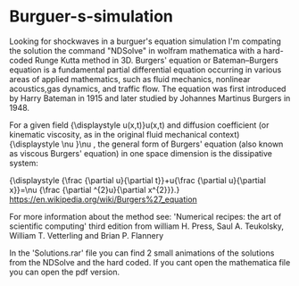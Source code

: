 # Burguer-s-simulation
Looking for shockwaves in a burguer's equation simulation
I'm compating the solution the command "NDSolve" in wolfram mathematica with a hard-coded Runge Kutta method in 3D.
Burgers' equation or Bateman–Burgers equation is a fundamental partial differential equation occurring in various areas of applied mathematics, such as fluid mechanics, nonlinear acoustics,gas dynamics, and traffic flow. The equation was first introduced by Harry Bateman in 1915 and later studied by Johannes Martinus Burgers in 1948.

For a given field {\displaystyle u(x,t)}u(x,t) and diffusion coefficient (or kinematic viscosity, as in the original fluid mechanical context) {\displaystyle \nu }\nu , the general form of Burgers' equation (also known as viscous Burgers' equation) in one space dimension is the dissipative system:



{\displaystyle {\frac {\partial u}{\partial t}}+u{\frac {\partial u}{\partial x}}=\nu {\frac {\partial ^{2}u}{\partial x^{2}}}.}
https://en.wikipedia.org/wiki/Burgers%27_equation



For more information about the method see: 'Numerical recipes: the art of scientific computing' third edition from william H. Press, Saul A. Teukolsky, William T. Vetterling and Brian P. Flannery


In the 'Solutions.rar' file you can find 2 small animations of the solutions from the NDSolve and the hard coded. If you cant open the mathematica file you can open the pdf version.
